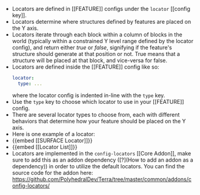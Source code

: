 - Locators are defined in [[FEATURE]] configs under the `locator` [[config key]].
- Locators determine where structures defined by features are placed on the Y axis.
- Locators iterate through each block within a column of blocks in the world (typically within a constrained Y level range defined by the locator config), and return either *true* or *false*, signifying if the feature's structure should generate at that position or not. True means that a structure will be placed at that block, and vice-versa for false.
- Locators are defined inside the [[FEATURE]] config like so:
  ```yaml
  locator:
    type: ...
  ```
  where the locator config is indented in-line with the `type` key.
- Use the `type` key to choose which locator to use in your [[FEATURE]] config.
- There are several locator types to choose from, each with different behaviors that determine how your feature should be placed on the Y axis.
- Here is one example of a locator:
- {{embed [[SURFACE Locator]]}}
- {{embed [[Locator List]]}}
- Locators are implemented in the `config-locators` [[Core Addon]], make sure to add this as an addon dependency ([?](How to add an addon as a dependency)) in order to utilize the default locators. You can find the source code for the addon here: https://github.com/PolyhedralDev/Terra/tree/master/common/addons/config-locators/